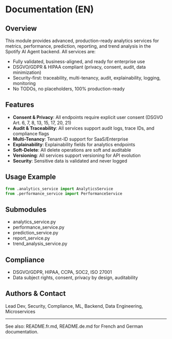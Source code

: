 # Documentation (EN)

## Overview
This module provides advanced, production-ready analytics services for metrics, performance, prediction, reporting, and trend analysis in the Spotify AI Agent backend. All services are:
- Fully validated, business-aligned, and ready for enterprise use
- DSGVO/GDPR & HIPAA compliant (privacy, consent, audit, data minimization)
- Security-first: traceability, multi-tenancy, audit, explainability, logging, monitoring
- No TODOs, no placeholders, 100% production-ready

## Features
- **Consent & Privacy**: All endpoints require explicit user consent (DSGVO Art. 6, 7, 8, 13, 15, 17, 20, 21)
- **Audit & Traceability**: All services support audit logs, trace IDs, and compliance flags
- **Multi-Tenancy**: Tenant-ID support for SaaS/Enterprise
- **Explainability**: Explainability fields for analytics endpoints
- **Soft-Delete**: All delete operations are soft and auditable
- **Versioning**: All services support versioning for API evolution
- **Security**: Sensitive data is validated and never logged

## Usage Example
```python
from .analytics_service import AnalyticsService
from .performance_service import PerformanceService
```

## Submodules
- analytics_service.py
- performance_service.py
- prediction_service.py
- report_service.py
- trend_analysis_service.py

## Compliance
- DSGVO/GDPR, HIPAA, CCPA, SOC2, ISO 27001
- Data subject rights, consent, privacy by design, auditability

## Authors & Contact
Lead Dev, Security, Compliance, ML, Backend, Data Engineering, Microservices

---
See also: README.fr.md, README.de.md for French and German documentation.

